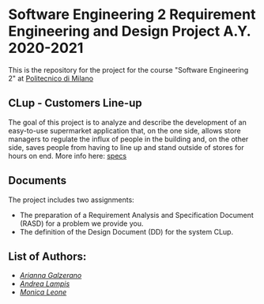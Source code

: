# Software Engineering 2 Requirement Engineering and Design Project A.Y. 2020-2021

This is the repository for the project for the course "Software Engineering 2" at [Politecnico di Milano](https://www.polimi.it "Learn more about Politecnico di Milano")

## CLup - Customers Line-up
The goal of this project is to analyze and describe the development of an easy-to-use supermarket application that, on the one side, allows store managers to regulate the influx of people in the building and, on the other side, saves people from having to line up and stand outside of stores for hours on end. More info here: [specs](https://github.com/arigalzi/RASD-DD-Project-2021/Specification.pdf)

## Documents
The project includes two assignments:
* The preparation of a Requirement Analysis and Specification Document (RASD) for a problem we provide you.
* The definition of the Design Document (DD) for the system CLup.

## List of Authors:
 - *[Arianna Galzerano](https://github.com/arigalzi)*
 - *[Andrea Lampis](https://github.com/sup3rgiu)*
 - *[Monica Leone](https://github.com/MonicaLeone)*
 

